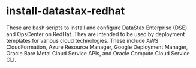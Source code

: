 # install-datastax-redhat

These are bash scripts to install and configure DataStax Enterprise (DSE) and OpsCenter on RedHat.  They are intended to be used by deployment templates for various cloud technologies.  These include AWS CloudFormation, Azure Resource Manager, Google Deployment Manager, Oracle Bare Metal Cloud Service APIs, and Oracle Compute Cloud Service CLI.
